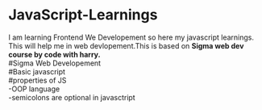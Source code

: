 # JavaScript-Learnings
I am learning Frontend We Developement so here my javascript learnings. This will help me in web devlopement.This is based on <b>Sigma web dev course by code with harry.
</b><br>
#Sigma Web Developement<br>
#Basic javascript<br>
#properties of JS<br>
-OOP language<br>
-semicolons are optional in javasctript<br>
